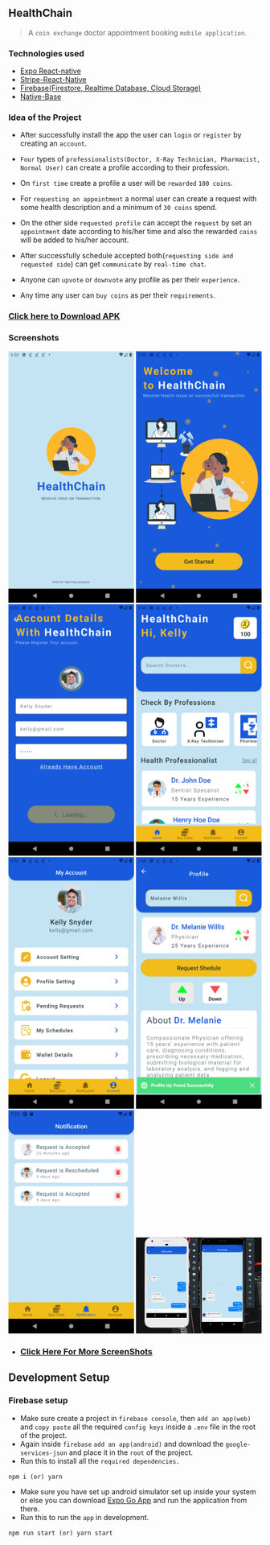 ## HealthChain

> A `coin exchange` doctor appointment booking `mobile application`.

### Technologies used

- [Expo React-native](https://docs.expo.dev/get-started/create-a-new-app/)
- [Stripe-React-Native](https://github.com/stripe/stripe-react-native)
- [Firebase(Firestore, Realtime Database, Cloud Storage)](https://firebase.google.com/)
- [Native-Base](https://nativebase.io/)

### Idea of the Project

- After successfully install the app the user can `login` or `register` by creating an `account`.

- `Four` types of `professionalists(Doctor, X-Ray Technician, Pharmacist, Normal User)` can create a profile according to their profession.

- On `first time` create a profile a user will be `rewarded` `100 coins`.
- For `requesting an appointment` a normal user can create a request with some health description and a minimum of `30 coins` spend.
- On the other side `requested profile` can accept the `request` by set an `appointment` date according to his/her time and also the rewarded `coins` will be added to his/her account.
- After successfully schedule accepted both(`requesting side and requested side`) can get `communicate` by `real-time chat`.
- Anyone can `upvote` or `downvote` any profile as per their `experience`.
- Any time any user can `buy coins` as per their `requirements`.

### [Click here to Download APK ](https://drive.google.com/file/d/1nqgq-I8vvfg6sRZwbOrfoe6J6Ggv_SX8/view?usp=sharing)

### Screenshots

  <img src="./screenshots/001.png" width="250" alt="screen-1"/>
  <img src="./screenshots/002.png" width="250" alt="screen-2"/>
  <img src="./screenshots/003.png" width="250" alt="screen-3"/>
  <img src="./screenshots/004.png" width="250" alt="screen-4"/>
  <img src="./screenshots/005.png" width="250" alt="screen-5"/>
  <img src="./screenshots/006.png" width="250" alt="screen-6"/>
  <img src="./screenshots/007.png" width="250" alt="screen-7"/>
  <img src="./screenshots/000.png" width="250" alt="screen-8"/>

- ### [Click Here For More ScreenShots](https://drive.google.com/drive/folders/1u56KvE4-nM8W9824s8qtrvVn9tVefxvW?usp=sharing)

## Development Setup

### Firebase setup

- Make sure create a project in `firebase console`, then `add an app(web)` and `copy paste` all the required `config keys` inside a `.env` file in the root of the project.
- Again inside `firebase` `add an app(android)` and download the `google-services-json` and place it in the `root` of the project.
- Run this to install all the `required dependencies.`

```
npm i (or) yarn
```

- Make sure you have set up android simulator set up inside your system or else you can download [Expo Go App](https://play.google.com/store/apps/details?id=host.exp.exponent&hl=en_IN&gl=US) and run the application from there.
- Run this to run the `app` in development.

```
npm run start (or) yarn start
```
